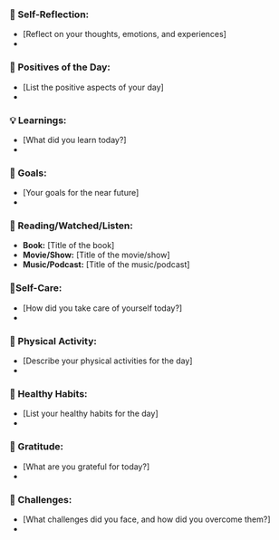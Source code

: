 



### 🧠 Self-Reflection:
- [Reflect on your thoughts, emotions, and experiences]
-

### 🌈 Positives of the Day:
- [List the positive aspects of your day]
-

### 💡 Learnings:
- [What did you learn today?]
-

### 🚀 Goals:
- [Your goals for the near future]
-

### 📖 Reading/Watched/Listen:
- **Book:** [Title of the book]
- **Movie/Show:** [Title of the movie/show]
- **Music/Podcast:** [Title of the music/podcast]

### 🧘Self-Care:
- [How did you take care of yourself today?]
-

### 🚴 Physical Activity:
- [Describe your physical activities for the day]
-

### 🍏 Healthy Habits:
- [List your healthy habits for the day]
-

### 🌙 Gratitude:
- [What are you grateful for today?]
-

### 🚧 Challenges:
- [What challenges did you face, and how did you overcome them?]
-

